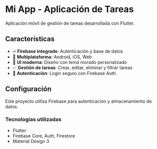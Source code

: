 # Mi App - Aplicación de Tareas

Aplicación móvil de gestión de tareas desarrollada con Flutter.

## Características

- 🔥 **Firebase integrado**: Autenticación y base de datos
- 📱 **Multiplataforma**: Android, iOS, Web
- 🎨 **UI moderna**: Diseño con tema morado personalizado
- ✅ **Gestión de tareas**: Crear, editar, eliminar y filtrar tareas
- 🔐 **Autenticación**: Login seguro con Firebase Auth

## Configuración

Este proyecto utiliza Firebase para autenticación y almacenamiento de datos.

### Tecnologías utilizadas

- Flutter
- Firebase Core, Auth, Firestore
- Material Design 3
